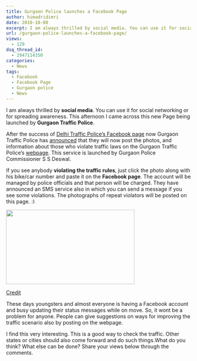 ```yaml
---
title: Gurgaon Police launches a Facebook Page
author: himadridimri
date: 2010-10-08
excerpt: I am always thrilled by social media. You can use it for social networking or for spreading awareness. One such news I came along this afternoon.
url: /gurgaon-police-launches-a-facebook-page/
views:
  - 129
dsq_thread_id:
  - 2947114350
categories:
  - News
tags:
  - Facebook
  - Facebook Page
  - Gurgaon police
  - News
---
```

I am always thrilled by **social media**. You can use it for social networking or for spreading awareness. This afternoon I came across this new Page being launched by **Gurgaon Traffic Police**.

After the success of <a href="http://www.facebook.com/pages/New-Delhi-India/Delhi-Traffic-Police/117817371573308" onclick="_gaq.push(['_trackEvent', 'outbound-article', 'http://www.facebook.com/pages/New-Delhi-India/Delhi-Traffic-Police/117817371573308', 'Delhi Traffic Police&#8217;s Facebook page']);" >Delhi Traffic Police&#8217;s Facebook page</a> now Gurgaon Traffic Police has <a href="http://www.indianexpress.com/news/Gurgaon-police-launch-SMS-service--Facebook-page-for-public/694237/" onclick="_gaq.push(['_trackEvent', 'outbound-article', 'http://www.indianexpress.com/news/Gurgaon-police-launch-SMS-service--Facebook-page-for-public/694237/', 'announced']);" >announced</a> that they will now post the photos, and information about those who violate traffic laws on the Gurgaon Traffic Police&#8217;s <a href="http://www.facebook.com/?ref=home#!/pages/Gurgaon-India/Gurgaon-Traffic-Police/150521321651358" onclick="_gaq.push(['_trackEvent', 'outbound-article', 'http://www.facebook.com/?ref=home#!/pages/Gurgaon-India/Gurgaon-Traffic-Police/150521321651358', 'webpage']);" >webpage</a>. This service is launched by Gurgaon Police Commissioner S S Deswal.

If you see anybody **violating the traffic rules**, just click the photo along with his bike/car number and paste it on the **Facebook page**. The account will be managed by police officials and that person will be charged. They have announced an SMS service also in which you can send a message if you see some violations. The photographs of repeat violators will be posted on this page. <img src="http://devilsworkshop.org/wp-includes/images/smilies/simple-smile.png" alt=":)" class="wp-smiley" style="height: 1em; max-height: 1em;" />

<a href="http://fbknol.com/gurgaon-police-launches-a-facebook-page/gurgaon-traffic/" onclick="_gaq.push(['_trackEvent', 'outbound-article', 'http://fbknol.com/gurgaon-police-launches-a-facebook-page/gurgaon-traffic/', '']);" rel="attachment wp-att-3041"><img class="alignnone size-full  wp-image-54096" src="http://cdn.devilsworkshop.org/files/2010/10/gurgaon-traffic.jpg" alt="" width="350" height="203" /></a>

<a href="http://www.gurgaonsite.com/gurgaon-traffic-snarls.html" onclick="_gaq.push(['_trackEvent', 'outbound-article', 'http://www.gurgaonsite.com/gurgaon-traffic-snarls.html', 'Credit']);" >Credit</a>

These days youngsters and almost everyone is having a Facebook account and busy updating their status messages while on move. So, it wont be a problem for anyone. People can give suggestions on ways for improving the traffic scenario also by posting on the webpage.

I find this very interesting. This is a good way to check the traffic. Other states or cities should also come forward and do such things.What do you think? What else can be done? Share your views below through the comments.
